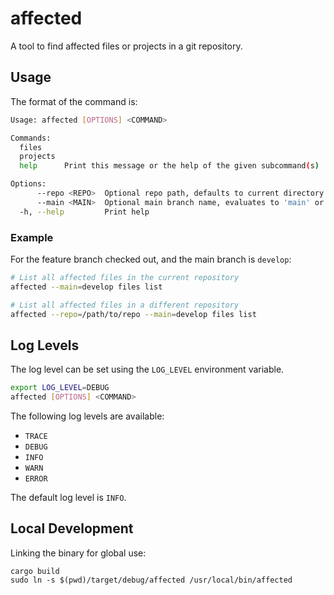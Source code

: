 # affected

A tool to find affected files or projects in a git repository.

## Usage

The format of the command is:

```bash
Usage: affected [OPTIONS] <COMMAND>

Commands:
  files     
  projects  
  help      Print this message or the help of the given subcommand(s)

Options:
      --repo <REPO>  Optional repo path, defaults to current directory
      --main <MAIN>  Optional main branch name, evaluates to 'main' or 'master' if not provided
  -h, --help         Print help
```

### Example

For the feature branch checked out, and the main branch is `develop`:

```bash
# List all affected files in the current repository
affected --main=develop files list

# List all affected files in a different repository
affected --repo=/path/to/repo --main=develop files list
```

## Log Levels

The log level can be set using the `LOG_LEVEL` environment variable.

```bash
export LOG_LEVEL=DEBUG
affected [OPTIONS] <COMMAND>
```

The following log levels are available:

- `TRACE`
- `DEBUG`
- `INFO`
- `WARN`
- `ERROR`

The default log level is `INFO`.

## Local Development

Linking the binary for global use:

```shell
cargo build
sudo ln -s $(pwd)/target/debug/affected /usr/local/bin/affected
```